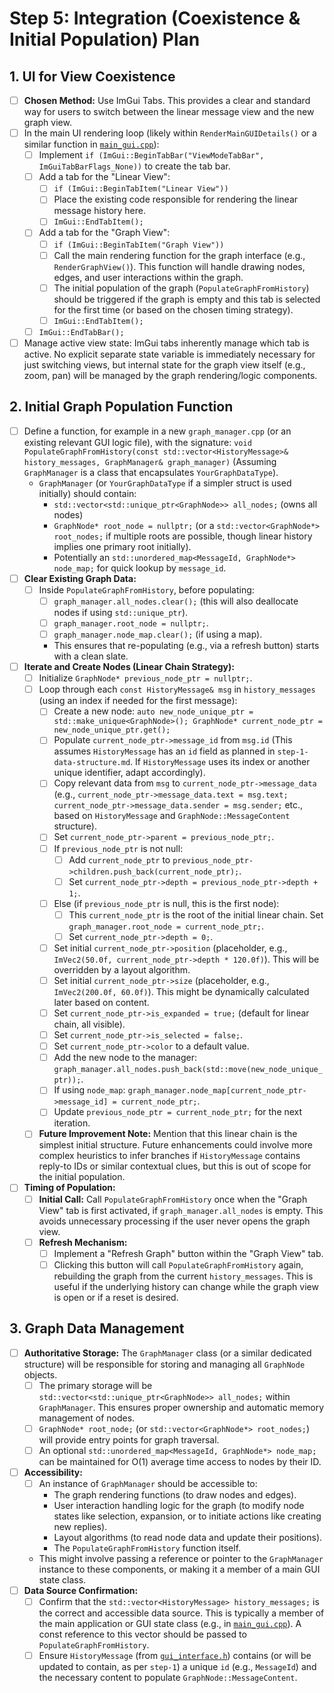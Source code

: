 # Step 5: Integration (Coexistence & Initial Population) Plan

## 1. UI for View Coexistence
- [ ] **Chosen Method:** Use ImGui Tabs. This provides a clear and standard way for users to switch between the linear message view and the new graph view.
- [ ] In the main UI rendering loop (likely within `RenderMainGUIDetails()` or a similar function in [`main_gui.cpp`](main_gui.cpp:0)):
    - [ ] Implement `if (ImGui::BeginTabBar("ViewModeTabBar", ImGuiTabBarFlags_None))` to create the tab bar.
    - [ ] Add a tab for the "Linear View":
        - [ ] `if (ImGui::BeginTabItem("Linear View"))`
        - [ ] Place the existing code responsible for rendering the linear message history here.
        - [ ] `ImGui::EndTabItem();`
    - [ ] Add a tab for the "Graph View":
        - [ ] `if (ImGui::BeginTabItem("Graph View"))`
        - [ ] Call the main rendering function for the graph interface (e.g., `RenderGraphView()`). This function will handle drawing nodes, edges, and user interactions within the graph.
        - [ ] The initial population of the graph (`PopulateGraphFromHistory`) should be triggered if the graph is empty and this tab is selected for the first time (or based on the chosen timing strategy).
        - [ ] `ImGui::EndTabItem();`
    - [ ] `ImGui::EndTabBar();`
- [ ] Manage active view state: ImGui tabs inherently manage which tab is active. No explicit separate state variable is immediately necessary for just switching views, but internal state for the graph view itself (e.g., zoom, pan) will be managed by the graph rendering/logic components.

## 2. Initial Graph Population Function
- [ ] Define a function, for example in a new `graph_manager.cpp` (or an existing relevant GUI logic file), with the signature:
    `void PopulateGraphFromHistory(const std::vector<HistoryMessage>& history_messages, GraphManager& graph_manager)`
    (Assuming `GraphManager` is a class that encapsulates `YourGraphDataType`).
    - `GraphManager` (or `YourGraphDataType` if a simpler struct is used initially) should contain:
        - `std::vector<std::unique_ptr<GraphNode>> all_nodes;` (owns all nodes)
        - `GraphNode* root_node = nullptr;` (or a `std::vector<GraphNode*> root_nodes;` if multiple roots are possible, though linear history implies one primary root initially).
        - Potentially an `std::unordered_map<MessageId, GraphNode*> node_map;` for quick lookup by `message_id`.
- [ ] **Clear Existing Graph Data:**
    - [ ] Inside `PopulateGraphFromHistory`, before populating:
        - [ ] `graph_manager.all_nodes.clear();` (this will also deallocate nodes if using `std::unique_ptr`).
        - [ ] `graph_manager.root_node = nullptr;`.
        - [ ] `graph_manager.node_map.clear();` (if using a map).
        - This ensures that re-populating (e.g., via a refresh button) starts with a clean slate.
- [ ] **Iterate and Create Nodes (Linear Chain Strategy):**
    - [ ] Initialize `GraphNode* previous_node_ptr = nullptr;`.
    - [ ] Loop through each `const HistoryMessage& msg` in `history_messages` (using an index if needed for the first message):
        - [ ] Create a new node: `auto new_node_unique_ptr = std::make_unique<GraphNode>(); GraphNode* current_node_ptr = new_node_unique_ptr.get();`
        - [ ] Populate `current_node_ptr->message_id` from `msg.id` (This assumes `HistoryMessage` has an `id` field as planned in `step-1-data-structure.md`. If `HistoryMessage` uses its index or another unique identifier, adapt accordingly).
        - [ ] Copy relevant data from `msg` to `current_node_ptr->message_data` (e.g., `current_node_ptr->message_data.text = msg.text; current_node_ptr->message_data.sender = msg.sender;` etc., based on `HistoryMessage` and `GraphNode::MessageContent` structure).
        - [ ] Set `current_node_ptr->parent = previous_node_ptr;`.
        - [ ] If `previous_node_ptr` is not null:
            - [ ] Add `current_node_ptr` to `previous_node_ptr->children.push_back(current_node_ptr);`.
            - [ ] Set `current_node_ptr->depth = previous_node_ptr->depth + 1;`.
        - [ ] Else (if `previous_node_ptr` is null, this is the first node):
            - [ ] This `current_node_ptr` is the root of the initial linear chain. Set `graph_manager.root_node = current_node_ptr;`.
            - [ ] Set `current_node_ptr->depth = 0;`.
        - [ ] Set initial `current_node_ptr->position` (placeholder, e.g., `ImVec2(50.0f, current_node_ptr->depth * 120.0f)`). This will be overridden by a layout algorithm.
        - [ ] Set initial `current_node_ptr->size` (placeholder, e.g., `ImVec2(200.0f, 60.0f)`). This might be dynamically calculated later based on content.
        - [ ] Set `current_node_ptr->is_expanded = true;` (default for linear chain, all visible).
        - [ ] Set `current_node_ptr->is_selected = false;`.
        - [ ] Set `current_node_ptr->color` to a default value.
        - [ ] Add the new node to the manager: `graph_manager.all_nodes.push_back(std::move(new_node_unique_ptr));`.
        - [ ] If using `node_map`: `graph_manager.node_map[current_node_ptr->message_id] = current_node_ptr;`.
        - [ ] Update `previous_node_ptr = current_node_ptr;` for the next iteration.
    - [ ] **Future Improvement Note:** Mention that this linear chain is the simplest initial structure. Future enhancements could involve more complex heuristics to infer branches if `HistoryMessage` contains reply-to IDs or similar contextual clues, but this is out of scope for the initial population.
- [ ] **Timing of Population:**
    - [ ] **Initial Call:** Call `PopulateGraphFromHistory` once when the "Graph View" tab is first activated, if `graph_manager.all_nodes` is empty. This avoids unnecessary processing if the user never opens the graph view.
    - [ ] **Refresh Mechanism:**
        - [ ] Implement a "Refresh Graph" button within the "Graph View" tab.
        - [ ] Clicking this button will call `PopulateGraphFromHistory` again, rebuilding the graph from the current `history_messages`. This is useful if the underlying history can change while the graph view is open or if a reset is desired.

## 3. Graph Data Management
- [ ] **Authoritative Storage:** The `GraphManager` class (or a similar dedicated structure) will be responsible for storing and managing all `GraphNode` objects.
    - [ ] The primary storage will be `std::vector<std::unique_ptr<GraphNode>> all_nodes;` within `GraphManager`. This ensures proper ownership and automatic memory management of nodes.
    - [ ] `GraphNode* root_node;` (or `std::vector<GraphNode*> root_nodes;`) will provide entry points for graph traversal.
    - [ ] An optional `std::unordered_map<MessageId, GraphNode*> node_map;` can be maintained for O(1) average time access to nodes by their ID.
- [ ] **Accessibility:**
    - [ ] An instance of `GraphManager` should be accessible to:
        - The graph rendering functions (to draw nodes and edges).
        - User interaction handling logic for the graph (to modify node states like selection, expansion, or to initiate actions like creating new replies).
        - Layout algorithms (to read node data and update their positions).
        - The `PopulateGraphFromHistory` function itself.
    - This might involve passing a reference or pointer to the `GraphManager` instance to these components, or making it a member of a main GUI state class.
- [ ] **Data Source Confirmation:**
    - [ ] Confirm that the `std::vector<HistoryMessage> history_messages;` is the correct and accessible data source. This is typically a member of the main application or GUI state class (e.g., in [`main_gui.cpp`](main_gui.cpp:0)). A const reference to this vector should be passed to `PopulateGraphFromHistory`.
    - [ ] Ensure `HistoryMessage` (from [`gui_interface.h`](gui_interface/gui_interface.h:0)) contains (or will be updated to contain, as per `step-1`) a unique `id` (e.g., `MessageId`) and the necessary content to populate `GraphNode::MessageContent`.